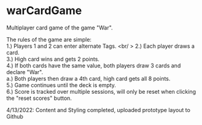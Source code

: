 # warCardGame
Multiplayer card game of the game "War".

The rules of the game are simple: <br />
  1.) Players 1 and 2 can enter alternate Tags. <br/ >
  2.) Each player draws a card. <br />
  3.) High card wins and gets 2 points. <br />
  4.) If both cards have the same value, both players draw 3 cards and declare "War".<br />
    a.) Both players then draw a 4th card, high card gets all 8 points. <br />
  5.) Game continues until the deck is empty.<br />
  6.) Score is tracked over multiple sessions, will only be reset when clicking the "reset scores" button. <br />
  

4/13/2022:
  Content and Styling completed, uploaded prototype layout to Github

